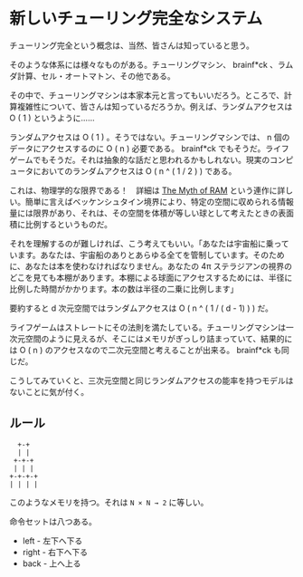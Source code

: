# 新しいチューリング完全なシステム

チューリング完全という概念は、当然、皆さんは知っていると思う。

そのような体系には様々なものがある。チューリングマシン、 brainf\*ck 、ラムダ計算、セル・オートマトン、その他である。

その中で、チューリングマシンは本家本元と言ってもいいだろう。ところで、計算複雑性について、皆さんは知っているだろうか。例えば、ランダムアクセスは O ( 1 ) というように……

ランダムアクセスは O ( 1 ) 。そうではない。チューリングマシンでは、 n 個のデータにアクセスするのに O ( n ) 必要である。 brainf\*ck でもそうだ。ライフゲームでもそうだ。それは抽象的な話だと思われるかもしれない。現実のコンピュータにおいてのランダムアクセスは O ( n ^ ( 1 / 2 ) ) である。

これは、物理学的な限界である！　詳細は [The Myth of RAM](https://www.ilikebigbits.com/2014_04_21_myth_of_ram_1.html) という連作に詳しい。簡単に言えばベッケンシュタイン境界により、特定の空間に収められる情報量には限界があり、それは、その空間を体積が等しい球として考えたときの表面積に比例するというものだ。

それを理解するのが難しければ、こう考えてもいい。「あなたは宇宙船に乗っています。あなたは、宇宙船のありとあらゆる全てを管制しています。そのために、あなたは本を使わなければなりません。あなたの 4π ステラジアンの視界のどこを見ても本棚があります。本棚による球面にアクセスするためには、半径に比例した時間がかかります。本の数は半径の二乗に比例します」

要約すると d 次元空間ではランダムアクセスは O ( n ^ ( 1 / ( d - 1) ) ) だ。

ライフゲームはストレートにその法則を満たしている。チューリングマシンは一次元空間のように見えるが、そこにはメモリがぎっしり詰まっていて、結果的には O ( n ) のアクセスなので二次元空間と考えることが出来る。 brainf\*ck も同じだ。

こうしてみていくと、三次元空間と同じランダムアクセスの能率を持つモデルはないことに気が付く。

## ルール

```
  +-+
  | |
 +-+-+
 | | |
+-+-+-+
| | | |
```

このようなメモリを持つ。それは `N × N → 2` に等しい。

命令セットは八つある。

* left - 左下へ下る
* right - 右下へ下る
* back - 上へ上る
